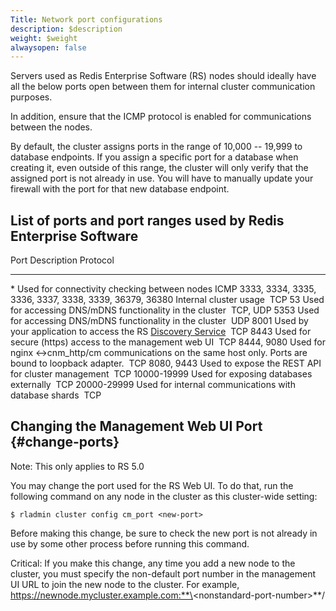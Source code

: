 ```yaml
---
Title: Network port configurations
description: $description
weight: $weight
alwaysopen: false
---
```

Servers used as Redis Enterprise Software (RS) nodes should ideally have
all the below ports open between them for internal cluster communication
purposes.

In addition, ensure that the ICMP protocol is enabled for communications
between the nodes.

By default, the cluster assigns ports in the range of 10,000 -- 19,999
to database endpoints. If you assign a specific port for a database when
creating it, even outside of this range, the cluster will only verify
that the assigned port is not already in use. You will have to manually
update your firewall with the port for that new database endpoint.

List of ports and port ranges used by Redis Enterprise Software
---------------------------------------------------------------

  Port                                                     Description                                                                                                                                        Protocol
  -------------------------------------------------------- -------------------------------------------------------------------------------------------------------------------------------------------------- -----------
  \*                                                       Used for connectivity checking between nodes                                                                                                       ICMP
  3333, 3334, 3335, 3336, 3337, 3338, 3339, 36379, 36380   Internal cluster usage                                                                                                                              TCP
  53                                                       Used for accessing DNS/mDNS functionality in the cluster                                                                                            TCP, UDP
  5353                                                     Used for accessing DNS/mDNS functionality in the cluster                                                                                            UDP
  8001                                                     Used by your application to access the RS [Discovery Service](/redis-enterprise-documentation/concepts-architecture/concepts/discovery-service/)    TCP
  8443                                                     Used for secure (https) access to the management web UI                                                                                             TCP
  8444, 9080                                               Used for nginx \<-\>cnm\_http/cm communications on the same host only. Ports are bound to loopback adapter.                                         TCP
  8080, 9443                                               Used to expose the REST API for cluster management                                                                                                  TCP
  10000-19999                                              Used for exposing databases externally                                                                                                              TCP
  20000-29999                                              Used for internal communications with database shards                                                                                               TCP

Changing the Management Web UI Port {#change-ports}
-----------------------------------

Note: This only applies to RS 5.0

You may change the port used for the RS Web UI. To do that, run the
following command on any node in the cluster as this cluster-wide
setting:

``` {style="border: 2px solid #ddd; background-color: #333; color: #fff; padding: 10px; -webkit-font-smoothing: auto;"}
$ rladmin cluster config cm_port <new-port>
```

Before making this change, be sure to check the new port is not already
in use by some other process before running this command.

Critical: If you make this change, any time you add a new node to the
cluster, you must specify the non-default port number in the management
UI URL to join the new node to the cluster. For example,
https://newnode.mycluster.example.com:**\<nonstandard-port-number\>**/
